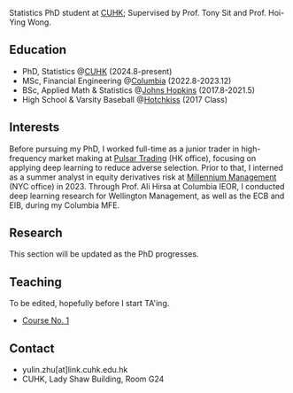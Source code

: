 Statistics PhD student at [CUHK](https://www.sta.cuhk.edu.hk/peoples/zhu-yulin/); Supervised by Prof. Tony Sit and Prof. Hoi-Ying Wong. 

## Education 
- PhD, Statistics @[CUHK](https://www.cuhk.edu.hk/english/index.html) (2024.8-present)
- MSc, Financial Engineering @[Columbia](https://www.columbia.edu) (2022.8-2023.12)
- BSc, Applied Math & Statistics @[Johns Hopkins](https://www.jhu.edu) (2017.8-2021.5)
- High School & Varsity Baseball @[Hotchkiss](https://www.hotchkiss.org/) (2017 Class)

## Interests
Before pursuing my PhD, I worked full-time as a junior trader in high-frequency market making at [Pulsar Trading](https://www.pulsar.com) (HK office), focusing on applying deep learning to reduce adverse selection. Prior to that, I interned as a summer analyst in equity derivatives risk at [Millennium Management](https://www.mlp.com) (NYC office) in 2023. Through Prof. Ali Hirsa at Columbia IEOR, I conducted deep learning research for Wellington Management, as well as the ECB and EIB, during my Columbia MFE.

## Research 
This section will be updated as the PhD progresses. 

## Teaching
To be edited, hopefully before I start TA'ing. 
- [Course No. 1](course_1/dummy_page.md)

## Contact
- yulin.zhu[at]link.cuhk.edu.hk
- CUHK, Lady Shaw Building, Room G24


